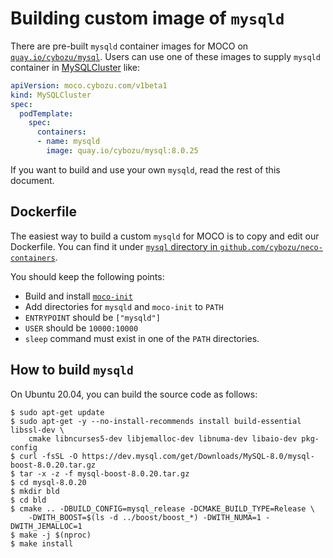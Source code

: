 # Building custom image of `mysqld`

There are pre-built `mysqld` container images for MOCO on [`quay.io/cybozu/mysql`](https://quay.io/repository/cybozu/mysql?tag=latest&tab=tags).
Users can use one of these images to supply `mysqld` container in [MySQLCluster](crd_mysqlcluster.md) like:

```yaml
apiVersion: moco.cybozu.com/v1beta1
kind: MySQLCluster
spec:
  podTemplate:
    spec:
      containers:
      - name: mysqld
        image: quay.io/cybozu/mysql:8.0.25
```

If you want to build and use your own `mysqld`, read the rest of this document.

## Dockerfile

The easiest way to build a custom `mysqld` for MOCO is to copy and edit our Dockerfile.
You can find it under [`mysql` directory in `github.com/cybozu/neco-containers`](https://github.com/cybozu/neco-containers/tree/main/mysql).

You should keep the following points:

- Build and install [`moco-init`](https://github.com/cybozu/neco-containers/tree/main/mysql/moco-init)
- Add directories for `mysqld` and `moco-init` to `PATH`
- `ENTRYPOINT` should be `["mysqld"]`
- `USER` should be `10000:10000`
- `sleep` command must exist in one of the `PATH` directories.

## How to build `mysqld`

On Ubuntu 20.04, you can build the source code as follows:

```console
$ sudo apt-get update
$ sudo apt-get -y --no-install-recommends install build-essential libssl-dev \
    cmake libncurses5-dev libjemalloc-dev libnuma-dev libaio-dev pkg-config
$ curl -fsSL -O https://dev.mysql.com/get/Downloads/MySQL-8.0/mysql-boost-8.0.20.tar.gz
$ tar -x -z -f mysql-boost-8.0.20.tar.gz
$ cd mysql-8.0.20
$ mkdir bld
$ cd bld
$ cmake .. -DBUILD_CONFIG=mysql_release -DCMAKE_BUILD_TYPE=Release \
    -DWITH_BOOST=$(ls -d ../boost/boost_*) -DWITH_NUMA=1 -DWITH_JEMALLOC=1
$ make -j $(nproc)
$ make install
```

